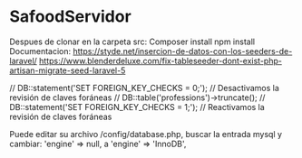 # SafoodServidor
Despues de clonar en la carpeta src:
    Composer install
    npm install
Documentacion:
https://styde.net/insercion-de-datos-con-los-seeders-de-laravel/
https://www.blenderdeluxe.com/fix-tableseeder-dont-exist-php-artisan-migrate-seed-laravel-5





 // DB::statement('SET FOREIGN_KEY_CHECKS = 0;'); // Desactivamos la revisión de claves foráneas
        // DB::table('professions')->truncate();
        // DB::statement('SET FOREIGN_KEY_CHECKS = 1;'); // Reactivamos la revisión de claves foráneas


Puede editar su archivo /config/database.php, buscar la entrada mysql y cambiar:
'engine' => null,
a
'engine' => 'InnoDB',